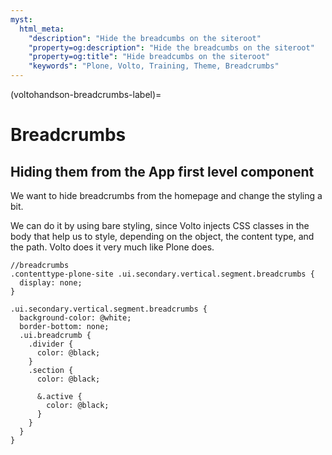 ```yaml
---
myst:
  html_meta:
    "description": "Hide the breadcumbs on the siteroot"
    "property=og:description": "Hide the breadcumbs on the siteroot"
    "property=og:title": "Hide breadcumbs on the siteroot"
    "keywords": "Plone, Volto, Training, Theme, Breadcrumbs"
---
```


(voltohandson-breadcrumbs-label)=

# Breadcrumbs

## Hiding them from the App first level component

We want to hide breadcrumbs from the homepage and change the styling a bit.

We can do it by using bare styling, since Volto injects CSS classes in the body that help us to style, depending on the object, the content type, and the path.
Volto does it very much like Plone does.

```less
//breadcrumbs
.contenttype-plone-site .ui.secondary.vertical.segment.breadcrumbs {
  display: none;
}

.ui.secondary.vertical.segment.breadcrumbs {
  background-color: @white;
  border-bottom: none;
  .ui.breadcrumb {
    .divider {
      color: @black;
    }
    .section {
      color: @black;

      &.active {
        color: @black;
      }
    }
  }
}
```
